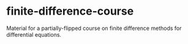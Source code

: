 finite-difference-course
========================

Material for a partially-flipped course on finite difference methods for differential equations.